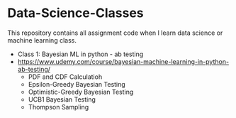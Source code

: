 # Data-Science-Classes
This repository contains all assignment code when I learn data science or machine learning class.
  - Class 1: Bayesian ML in python - ab testing
  - https://www.udemy.com/course/bayesian-machine-learning-in-python-ab-testing/
    - PDF and CDF Calculatioh
    - Epsilon-Greedy Bayesian Testing
    - Optimistic-Greedy Bayesian Testing
    - UCB1 Bayesian Testing
    - Thompson Sampling
